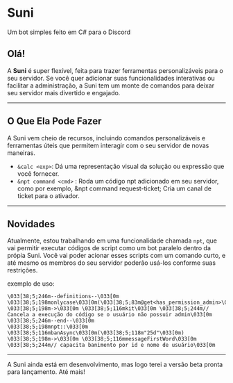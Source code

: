 # Suni

Um bot simples feito em C# para o Discord

## Olá!

A **Suni** é super flexível, feita para trazer ferramentas personalizáveis para o seu servidor. Se você quer adicionar suas funcionalidades interativas ou facilitar a administração, a Suni tem um monte de comandos para deixar seu servidor mais divertido e engajado.

---

## O Que Ela Pode Fazer

A Suni vem cheio de recursos, incluindo comandos personalizáveis e ferramentas úteis que permitem interagir com o seu servidor de novas maneiras.

- `&calc <exp>`: Dá uma representação visual da solução ou expressão que você fornecer.
- `&npt command <cmd>` : Roda um código npt adicionado em seu servidor, como por exemplo, &npt command request-ticket; Cria um canal de ticket para o ativador.

---

## Novidades

Atualmente, estou trabalhando em uma funcionalidade chamada `npt`, que vai permitir executar códigos de script como um bot paralelo dentro da própia Suni. Você vai poder acionar esses scripts com um comando curto, e até mesmo os membros do seu servidor poderão usá-los conforme suas restrições.

exemplo de uso:
```ansi
\033[38;5;246m--definitions--\033[0m
\033[38;5;198monlycase\033[0m(\033[38;5;83m@get<has_permission_admin>\033[0m) \033[38;5;198m->\033[0m \033[38;5;116mkit\033[0m \033[38;5;244m// Cancela a execução do código se o usuário não possuir admin\033[0m
\033[38;5;246m--end--\033[0m
\033[38;5;198mnpt::\033[0m \033[38;5;116mbanAsync\033[0m(\033[38;5;118m"25d"\033[0m) \033[38;5;198m->\033[0m \033[38;5;116mmessageFirstWord\033[0m \033[38;5;244m// capacita banimento por id e nome de usuário\033[0m
```

---

A Suni ainda está em desenvolvimento, mas logo terei a versão beta pronta para lançamento. Até mais!